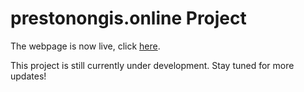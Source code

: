 # prestonongis.online Project

The webpage is now live, click [here](https://prestonongis.online).

This project is still currently under development. Stay tuned for more updates!
